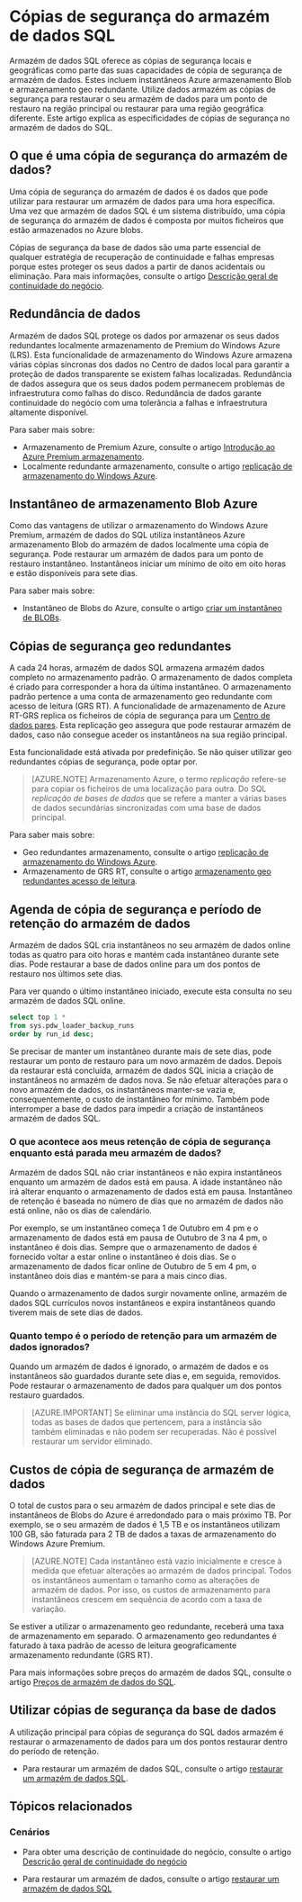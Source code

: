 <properties
   pageTitle="Cópias de segurança do armazém de dados SQL | Microsoft Azure"
   description="Saiba mais sobre cópias de segurança do armazém de dados SQL da base de dados incorporados que permitem-lhe restaurar um armazém de dados do SQL Azure para um ponto de restauro ou uma região geográfica diferente."
   services="sql-data-warehouse"
   documentationCenter=""
   authors="lakshmi1812"
   manager="barbkess"
   editor="monicar"/>

<tags
   ms.service="sql-data-warehouse"
   ms.devlang="NA"
   ms.topic="article"
   ms.tgt_pltfrm="NA"
   ms.workload="NA"
   ms.date="10/06/2016"
   ms.author="lakshmir;barbkess"/>

# <a name="sql-data-warehouse-backups"></a>Cópias de segurança do armazém de dados SQL

Armazém de dados SQL oferece as cópias de segurança locais e geográficas como parte das suas capacidades de cópia de segurança de armazém de dados. Estes incluem instantâneos Azure armazenamento Blob e armazenamento geo redundante. Utilize dados armazém as cópias de segurança para restaurar o seu armazém de dados para um ponto de restauro na região principal ou restaurar para uma região geográfica diferente. Este artigo explica as especificidades de cópias de segurança no armazém de dados do SQL.

## <a name="what-is-a-data-warehouse-backup"></a>O que é uma cópia de segurança do armazém de dados?

Uma cópia de segurança do armazém de dados é os dados que pode utilizar para restaurar um armazém de dados para uma hora específica.  Uma vez que armazém de dados SQL é um sistema distribuído, uma cópia de segurança do armazém de dados é composta por muitos ficheiros que estão armazenados no Azure blobs. 

Cópias de segurança da base de dados são uma parte essencial de qualquer estratégia de recuperação de continuidade e falhas empresas porque estes proteger os seus dados a partir de danos acidentais ou eliminação. Para mais informações, consulte o artigo [Descrição geral de continuidade do negócio](../sql-database/sql-database-business-continuity.md).

## <a name="data-redundancy"></a>Redundância de dados

Armazém de dados SQL protege os dados por armazenar os seus dados redundantes localmente armazenamento de Premium do Windows Azure (LRS). Esta funcionalidade de armazenamento do Windows Azure armazena várias cópias síncronas dos dados no Centro de dados local para garantir a proteção de dados transparente se existem falhas localizadas. Redundância de dados assegura que os seus dados podem permanecem problemas de infraestrutura como falhas do disco. Redundância de dados garante continuidade do negócio com uma tolerância a falhas e infraestrutura altamente disponível.

Para saber mais sobre:

- Armazenamento de Premium Azure, consulte o artigo [Introdução ao Azure Premium armazenamento](../storage/storage-premium-storage.md).
- Localmente redundante armazenamento, consulte o artigo [replicação de armazenamento do Windows Azure](../storage/storage-redundancy.md#locally-redundant-storage).


## <a name="azure-storage-blob-snapshots"></a>Instantâneo de armazenamento Blob Azure

Como das vantagens de utilizar o armazenamento do Windows Azure Premium, armazém de dados do SQL utiliza instantâneos Azure armazenamento Blob do armazém de dados localmente uma cópia de segurança. Pode restaurar um armazém de dados para um ponto de restauro instantâneo. Instantâneos iniciar um mínimo de oito em oito horas e estão disponíveis para sete dias.  

Para saber mais sobre:

- Instantâneo de Blobs do Azure, consulte o artigo [criar um instantâneo de BLOBs](../storage/storage-blob-snapshots.md).


## <a name="geo-redundant-backups"></a>Cópias de segurança geo redundantes

A cada 24 horas, armazém de dados SQL armazena armazém dados completo no armazenamento padrão. O armazenamento de dados completa é criado para corresponder a hora da última instantâneo. O armazenamento padrão pertence a uma conta de armazenamento geo redundante com acesso de leitura (GRS RT). A funcionalidade de armazenamento de Azure RT-GRS replica os ficheiros de cópia de segurança para um [Centro de dados pares](../best-practices-availability-paired-regions.md). Esta replicação geo assegura que pode restaurar armazém de dados, caso não consegue aceder os instantâneos na sua região principal. 

Esta funcionalidade está ativada por predefinição. Se não quiser utilizar geo redundantes cópias de segurança, pode optar por. 

>[AZURE.NOTE] Armazenamento Azure, o termo *replicação* refere-se para copiar os ficheiros de uma localização para outra. Do SQL *replicação de bases de dados* que se refere a manter a várias bases de dados secundárias sincronizadas com uma base de dados principal. 

Para saber mais sobre:
- Geo redundantes armazenamento, consulte o artigo [replicação de armazenamento do Windows Azure](../storage/storage-redundancy.md).
- Armazenamento de GRS RT, consulte o artigo [armazenamento geo redundantes acesso de leitura](../storage/storage-redundancy.md#read-access-geo-redundant-storage).

## <a name="data-warehouse-backup-schedule-and-retention-period"></a>Agenda de cópia de segurança e período de retenção do armazém de dados

Armazém de dados SQL cria instantâneos no seu armazém de dados online todas as quatro para oito horas e mantém cada instantâneo durante sete dias. Pode restaurar a base de dados online para um dos pontos de restauro nos últimos sete dias. 

Para ver quando o último instantâneo iniciado, execute esta consulta no seu armazém de dados SQL online. 

```sql
select top 1 *
from sys.pdw_loader_backup_runs 
order by run_id desc;
```

Se precisar de manter um instantâneo durante mais de sete dias, pode restaurar um ponto de restauro para um novo armazém de dados. Depois da restaurar está concluída, armazém de dados SQL inicia a criação de instantâneos no armazém de dados nova. Se não efetuar alterações para o novo armazém de dados, os instantâneos manter-se vazia e, consequentemente, o custo de instantâneo for mínimo. Também pode interromper a base de dados para impedir a criação de instantâneos armazém de dados SQL.


### <a name="what-happens-to-my-backup-retention-while-my-data-warehouse-is-paused"></a>O que acontece aos meus retenção de cópia de segurança enquanto está parada meu armazém de dados?

Armazém de dados SQL não criar instantâneos e não expira instantâneos enquanto um armazém de dados está em pausa. A idade instantâneo não irá alterar enquanto o armazenamento de dados está em pausa. Instantâneo de retenção é baseada no número de dias que no armazém de dados não está online, não os dias de calendário.

Por exemplo, se um instantâneo começa 1 de Outubro em 4 pm e o armazenamento de dados está em pausa de Outubro de 3 na 4 pm, o instantâneo é dois dias. Sempre que o armazenamento de dados é fornecido voltar a estar online o instantâneo é dois dias. Se o armazenamento de dados ficar online de Outubro de 5 em 4 pm, o instantâneo dois dias e mantém-se para a mais cinco dias.

Quando o armazenamento de dados surgir novamente online, armazém de dados SQL currículos novos instantâneos e expira instantâneos quando tiverem mais de sete dias de dados.

### <a name="how-long-is-the-retention-period-for-a-dropped-data-warehouse"></a>Quanto tempo é o período de retenção para um armazém de dados ignorados?
Quando um armazém de dados é ignorado, o armazém de dados e os instantâneos são guardados durante sete dias e, em seguida, removidos. Pode restaurar o armazenamento de dados para qualquer um dos pontos restauro guardados.

> [AZURE.IMPORTANT] Se eliminar uma instância do SQL server lógica, todas as bases de dados que pertencem, para a instância são também eliminadas e não podem ser recuperadas. Não é possível restaurar um servidor eliminado.

## <a name="data-warehouse-backup-costs"></a>Custos de cópia de segurança de armazém de dados

O total de custos para o seu armazém de dados principal e sete dias de instantâneos de Blobs do Azure é arredondado para o mais próximo TB. Por exemplo, se o seu armazém de dados é 1,5 TB e os instantâneos utilizam 100 GB, são faturada para 2 TB de dados a taxas de armazenamento do Windows Azure Premium. 

>[AZURE.NOTE] Cada instantâneo está vazio inicialmente e cresce à medida que efetuar alterações ao armazém de dados principal. Todos os instantâneos aumentam o tamanho como as alterações de armazém de dados. Por isso, os custos de armazenamento para instantâneos crescem em sequência de acordo com a taxa de variação.

Se estiver a utilizar o armazenamento geo redundante, receberá uma taxa de armazenamento em separado. O armazenamento geo redundantes é faturado à taxa padrão de acesso de leitura geograficamente armazenamento redundante (GRS RT).

Para mais informações sobre preços do armazém de dados SQL, consulte o artigo [Preços de armazém de dados do SQL](https://azure.microsoft.com/pricing/details/sql-data-warehouse/).

## <a name="using-database-backups"></a>Utilizar cópias de segurança da base de dados

A utilização principal para cópias de segurança do SQL dados armazém é restaurar o armazenamento de dados para um dos pontos restaurar dentro do período de retenção.  

- Para restaurar um armazém de dados SQL, consulte o artigo [restaurar um armazém de dados SQL](sql-data-warehouse-restore-database-overview.md).


## <a name="related-topics"></a>Tópicos relacionados

### <a name="scenarios"></a>Cenários

- Para obter uma descrição de continuidade do negócio, consulte o artigo [Descrição geral de continuidade do negócio](../sql-database/sql-database-business-continuity.md)


<!-- ### Tasks -->

- Para restaurar um armazém de dados, consulte o artigo [restaurar um armazém de dados SQL](sql-data-warehouse-restore-database-overview.md)

<!-- ### Tutorials -->

